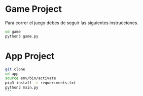 # Game Project

Para correr el juego debes de seguir las siguientes instrucciones.

```sh
cd game
python3 game.py

```

# App Project

````sh
git clone 
cd app
source env/bin/activate
pip3 install -r requeriments.txt
python3 main.py
```




